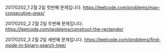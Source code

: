 ﻿20170202_1
2월 2일 첫번째 문제입니다.
https://leetcode.com/problems/max-consecutive-ones/

20170202_2
2월 2일 두번째 문제입니다.
https://leetcode.com/problems/construct-the-rectangle/

20170202_3
2월 2일 세번째 문제입니다.
https://leetcode.com/problems/find-mode-in-binary-search-tree/

